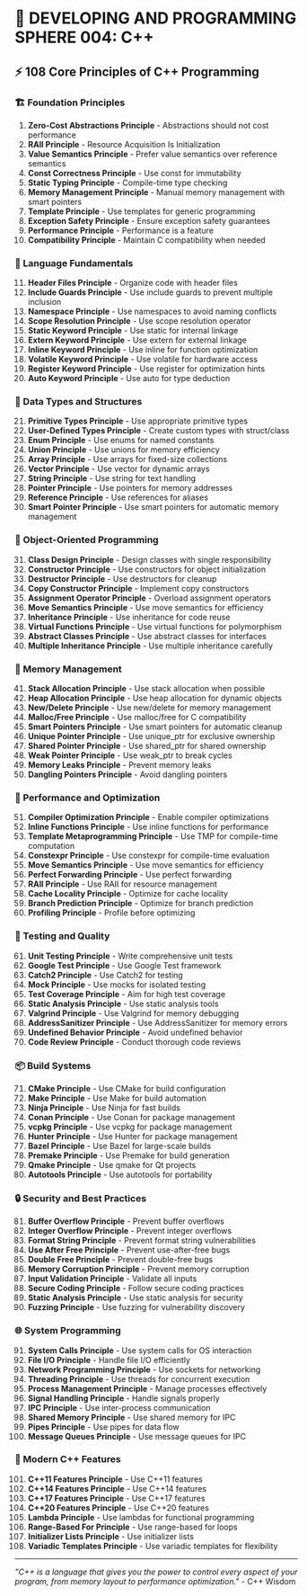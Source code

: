 # 🌟 DEVELOPING AND PROGRAMMING SPHERE 004: C++

## ⚡ 108 Core Principles of C++ Programming

### 🏗️ Foundation Principles

1. **Zero-Cost Abstractions Principle** - Abstractions should not cost performance
2. **RAII Principle** - Resource Acquisition Is Initialization
3. **Value Semantics Principle** - Prefer value semantics over reference semantics
4. **Const Correctness Principle** - Use const for immutability
5. **Static Typing Principle** - Compile-time type checking
6. **Memory Management Principle** - Manual memory management with smart pointers
7. **Template Principle** - Use templates for generic programming
8. **Exception Safety Principle** - Ensure exception safety guarantees
9. **Performance Principle** - Performance is a feature
10. **Compatibility Principle** - Maintain C compatibility when needed

### 🎯 Language Fundamentals

11. **Header Files Principle** - Organize code with header files
12. **Include Guards Principle** - Use include guards to prevent multiple inclusion
13. **Namespace Principle** - Use namespaces to avoid naming conflicts
14. **Scope Resolution Principle** - Use scope resolution operator
15. **Static Keyword Principle** - Use static for internal linkage
16. **Extern Keyword Principle** - Use extern for external linkage
17. **Inline Keyword Principle** - Use inline for function optimization
18. **Volatile Keyword Principle** - Use volatile for hardware access
19. **Register Keyword Principle** - Use register for optimization hints
20. **Auto Keyword Principle** - Use auto for type deduction

### 🧮 Data Types and Structures

21. **Primitive Types Principle** - Use appropriate primitive types
22. **User-Defined Types Principle** - Create custom types with struct/class
23. **Enum Principle** - Use enums for named constants
24. **Union Principle** - Use unions for memory efficiency
25. **Array Principle** - Use arrays for fixed-size collections
26. **Vector Principle** - Use vector for dynamic arrays
27. **String Principle** - Use string for text handling
28. **Pointer Principle** - Use pointers for memory addresses
29. **Reference Principle** - Use references for aliases
30. **Smart Pointer Principle** - Use smart pointers for automatic memory management

### 🎨 Object-Oriented Programming

31. **Class Design Principle** - Design classes with single responsibility
32. **Constructor Principle** - Use constructors for object initialization
33. **Destructor Principle** - Use destructors for cleanup
34. **Copy Constructor Principle** - Implement copy constructors
35. **Assignment Operator Principle** - Overload assignment operators
36. **Move Semantics Principle** - Use move semantics for efficiency
37. **Inheritance Principle** - Use inheritance for code reuse
38. **Virtual Functions Principle** - Use virtual functions for polymorphism
39. **Abstract Classes Principle** - Use abstract classes for interfaces
40. **Multiple Inheritance Principle** - Use multiple inheritance carefully

### 🔧 Memory Management

41. **Stack Allocation Principle** - Use stack allocation when possible
42. **Heap Allocation Principle** - Use heap allocation for dynamic objects
43. **New/Delete Principle** - Use new/delete for memory management
44. **Malloc/Free Principle** - Use malloc/free for C compatibility
45. **Smart Pointers Principle** - Use smart pointers for automatic cleanup
46. **Unique Pointer Principle** - Use unique_ptr for exclusive ownership
47. **Shared Pointer Principle** - Use shared_ptr for shared ownership
48. **Weak Pointer Principle** - Use weak_ptr to break cycles
49. **Memory Leaks Principle** - Prevent memory leaks
50. **Dangling Pointers Principle** - Avoid dangling pointers

### 🚀 Performance and Optimization

51. **Compiler Optimization Principle** - Enable compiler optimizations
52. **Inline Functions Principle** - Use inline functions for performance
53. **Template Metaprogramming Principle** - Use TMP for compile-time computation
54. **Constexpr Principle** - Use constexpr for compile-time evaluation
55. **Move Semantics Principle** - Use move semantics for efficiency
56. **Perfect Forwarding Principle** - Use perfect forwarding
57. **RAII Principle** - Use RAII for resource management
58. **Cache Locality Principle** - Optimize for cache locality
59. **Branch Prediction Principle** - Optimize for branch prediction
60. **Profiling Principle** - Profile before optimizing

### 🧪 Testing and Quality

61. **Unit Testing Principle** - Write comprehensive unit tests
62. **Google Test Principle** - Use Google Test framework
63. **Catch2 Principle** - Use Catch2 for testing
64. **Mock Principle** - Use mocks for isolated testing
65. **Test Coverage Principle** - Aim for high test coverage
66. **Static Analysis Principle** - Use static analysis tools
67. **Valgrind Principle** - Use Valgrind for memory debugging
68. **AddressSanitizer Principle** - Use AddressSanitizer for memory errors
69. **Undefined Behavior Principle** - Avoid undefined behavior
70. **Code Review Principle** - Conduct thorough code reviews

### 📦 Build Systems

71. **CMake Principle** - Use CMake for build configuration
72. **Make Principle** - Use Make for build automation
73. **Ninja Principle** - Use Ninja for fast builds
74. **Conan Principle** - Use Conan for package management
75. **vcpkg Principle** - Use vcpkg for package management
76. **Hunter Principle** - Use Hunter for package management
77. **Bazel Principle** - Use Bazel for large-scale builds
78. **Premake Principle** - Use Premake for build generation
79. **Qmake Principle** - Use qmake for Qt projects
80. **Autotools Principle** - Use autotools for portability

### 🔒 Security and Best Practices

81. **Buffer Overflow Principle** - Prevent buffer overflows
82. **Integer Overflow Principle** - Prevent integer overflows
83. **Format String Principle** - Prevent format string vulnerabilities
84. **Use After Free Principle** - Prevent use-after-free bugs
85. **Double Free Principle** - Prevent double-free bugs
86. **Memory Corruption Principle** - Prevent memory corruption
87. **Input Validation Principle** - Validate all inputs
88. **Secure Coding Principle** - Follow secure coding practices
89. **Static Analysis Principle** - Use static analysis for security
90. **Fuzzing Principle** - Use fuzzing for vulnerability discovery

### 🌐 System Programming

91. **System Calls Principle** - Use system calls for OS interaction
92. **File I/O Principle** - Handle file I/O efficiently
93. **Network Programming Principle** - Use sockets for networking
94. **Threading Principle** - Use threads for concurrent execution
95. **Process Management Principle** - Manage processes effectively
96. **Signal Handling Principle** - Handle signals properly
97. **IPC Principle** - Use inter-process communication
98. **Shared Memory Principle** - Use shared memory for IPC
99. **Pipes Principle** - Use pipes for data flow
100. **Message Queues Principle** - Use message queues for IPC

### 🚀 Modern C++ Features

101. **C++11 Features Principle** - Use C++11 features
102. **C++14 Features Principle** - Use C++14 features
103. **C++17 Features Principle** - Use C++17 features
104. **C++20 Features Principle** - Use C++20 features
105. **Lambda Principle** - Use lambdas for functional programming
106. **Range-Based For Principle** - Use range-based for loops
107. **Initializer Lists Principle** - Use initializer lists
108. **Variadic Templates Principle** - Use variadic templates for flexibility

---

*"C++ is a language that gives you the power to control every aspect of your program, from memory layout to performance optimization."* - C++ Wisdom
